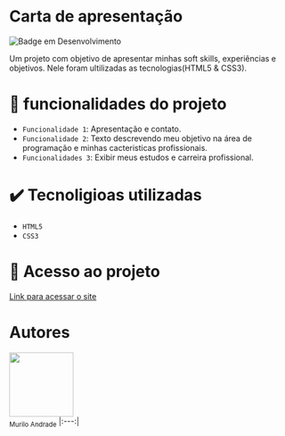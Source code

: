 # Carta de apresentação 

![Badge em Desenvolvimento](http://img.shields.io/static/v1?label=STATUS&message=EM%20DESENVOLVIMENTO&color=GREEN&style=for-the-badge)


<P>Um projeto com objetivo de apresentar minhas soft skills, experiências e objetivos. Nele foram ultilizadas as tecnologias(HTML5 & CSS3).<P/>

# 🔨  funcionalidades do projeto

- `Funcionalidade 1`: Apresentação e contato.
- `Funcionalidade 2`: Texto descrevendo meu objetivo na área de programação e minhas cacteristicas profissionais.
- `Funcionalidades 3`: Exibir meus estudos e carreira profissional.

# ✔️  Tecnoligioas utilizadas
- `HTML5`
- `CSS3`

# 📂  Acesso ao projeto

[Link para acessar o site](https://portifolio-murilo.vercel.app/about.html)

# Autores
<img src="https://github.com/MuriloAndra-developer/portifolio-murilo/assets/129803829/c41cb241-cf5a-43bc-af7f-84df85fcad69" width=115><br><sub>Murilo Andrade</sub>
|:---:|
